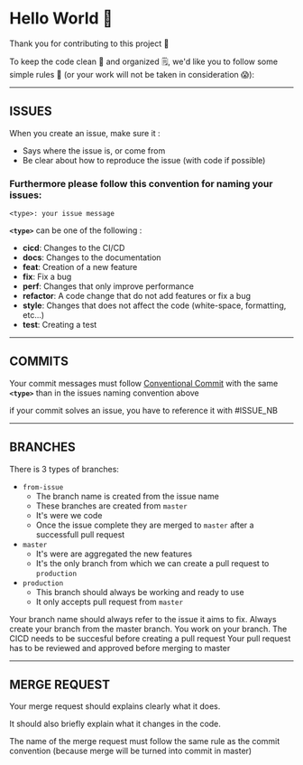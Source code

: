 # Hello World 👋

Thank you for contributing to this project 🙏

To keep the code clean 🧹 and organized 🗒️, we'd like you to follow some simple rules 📏 (or your work will not be taken in consideration 😱):

---
## ISSUES
When you create an issue, make sure it :
- Says where the issue is, or come from
- Be clear about how to reproduce the issue (with code if possible)

### Furthermore please follow this convention for naming your issues:
```
<type>: your issue message
```
**`<type>`** can be one of the following :
- **cicd**: Changes to the CI/CD
- **docs**: Changes to the documentation
- **feat**: Creation of a new feature
- **fix**: Fix a bug
- **perf**: Changes that only improve performance
- **refactor**: A code change that do not add features or fix a bug 
- **style**: Changes that does not affect the code (white-space, formatting, etc...)
- **test**: Creating a test

---
## COMMITS
Your commit messages must follow [Conventional Commit](https://www.conventionalcommits.org/en/v1.0.0/)
with the same **`<type>`** than in the issues naming convention above 

if your commit solves an issue, you have to reference it with #ISSUE_NB

---
## BRANCHES

There is 3 types of branches:
 - `from-issue`
   - The branch name is created from the issue name
   - These branches are created from `master`
   - It's were we code
   - Once the issue complete they are merged to `master` after a successfull pull request
 - `master`
   - It's were are aggregated the new features
   - It's the only branch from which we can create a pull request to `production`
 - `production`
   - This branch should always be working and ready to use
   - It only accepts pull request from `master`

Your branch name should always refer to the issue it aims to fix.
Always create your branch from the master branch.
You work on your branch.
The CICD needs to be succesful before creating a pull request
Your pull request has to be reviewed and approved before merging to master


---
## MERGE REQUEST
Your merge request should explains clearly what it does.

It should also briefly explain what it changes in the code.

The name of the merge request must follow the same rule as the commit convention (because merge will be turned into commit in master)